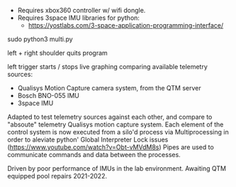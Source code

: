 
- Requires xbox360 controller w/ wifi dongle.
- Requires 3space IMU libraries for python:
  - https://yostlabs.com/3-space-application-programming-interface/

sudo python3 multi.py

left + right shoulder quits program

left trigger starts / stops live graphing comparing available telemetry sources:
- Qualisys Motion Capture camera system, from the QTM server
- Bosch BNO-055 IMU
- 3space IMU


Adapted to test telemetry sources against each other, and compare to "absoute" telemetry Qualisys motion capture system.
Each element of the control system is now executed from a silo'd process via Multiprocessing in order to aleviate python' Global Interpreter Lock issues (https://www.youtube.com/watch?v=Obt-vMVdM8s)
Pipes are used to communicate commands and data between the processes.

Driven by poor performance of IMUs in the lab environment.
Awaiting QTM equipped pool repairs 2021-2022.
